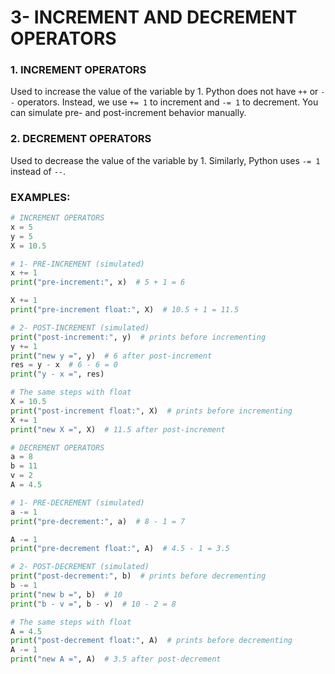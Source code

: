 # 3- INCREMENT AND DECREMENT OPERATORS

### 1. INCREMENT OPERATORS

Used to increase the value of the variable by 1. Python does not have `++` or `--` operators. Instead, we use `+= 1` to increment and `-= 1` to decrement. You can simulate pre- and post-increment behavior manually.

### 2. DECREMENT OPERATORS

Used to decrease the value of the variable by 1. Similarly, Python uses `-= 1` instead of `--`.

### EXAMPLES:

```python
# INCREMENT OPERATORS
x = 5
y = 5
X = 10.5

# 1- PRE-INCREMENT (simulated)
x += 1
print("pre-increment:", x)  # 5 + 1 = 6

X += 1
print("pre-increment float:", X)  # 10.5 + 1 = 11.5

# 2- POST-INCREMENT (simulated)
print("post-increment:", y)  # prints before incrementing
y += 1
print("new y =", y)  # 6 after post-increment
res = y - x  # 6 - 6 = 0
print("y - x =", res)

# The same steps with float
X = 10.5
print("post-increment float:", X)  # prints before incrementing
X += 1
print("new X =", X)  # 11.5 after post-increment

# DECREMENT OPERATORS
a = 8
b = 11
v = 2
A = 4.5

# 1- PRE-DECREMENT (simulated)
a -= 1
print("pre-decrement:", a)  # 8 - 1 = 7

A -= 1
print("pre-decrement float:", A)  # 4.5 - 1 = 3.5

# 2- POST-DECREMENT (simulated)
print("post-decrement:", b)  # prints before decrementing
b -= 1
print("new b =", b)  # 10
print("b - v =", b - v)  # 10 - 2 = 8

# The same steps with float
A = 4.5
print("post-decrement float:", A)  # prints before decrementing
A -= 1
print("new A =", A)  # 3.5 after post-decrement

```
